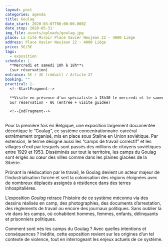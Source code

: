 ```yaml
---
layout: post
categories: agenda
title: Goulag
date_start: 2020-03-07T00:00:00.000Z
date_stop: 2020-05-31'
img_file: assets/uploads/goulag.jpg
place: La Cité Miroir Place Xavier Neujean 22 - 4000 Liège
address: Place Xavier Neujean 22 - 4000 Liège
price: 5€/3€
tags:
  - exposition
schedule: |-
  **Mercredi et samedi 10h à 18h**\
  (sur réservation)
entrance: 5€ / 3€ (réduit) / Article 27
booking: ""
practical: |-
  <!--StartFragment-->

  **Visite en présence d'un spécialiste à 15h30 le mercredi et le samedi**\
  Sur réservation - 8€ (entrée + visite guidée)

  <!--EndFragment-->
---
```

Pour la première fois en Belgique, une exposition largement documentée décortique le “Goulag”, ce système concentrationnaire-carcéral extrêmement organisé, mis en place sous Staline en Union soviétique. Par extension, le terme désigne aussi les “camps de travail correctif” et les villages d'exil par lesquels sont passés des millions de citoyens soviétiques entre 1929 et 1953. Disséminés sur tout le territoire, les camps du Goulag sont érigés au cœur des villes comme dans les plaines glacées de la Sibérie.

Prônant la rééducation par le travail, le Goulag devient un acteur majeur de l’industrialisation forcée et sert la colonisation des régions éloignées avec de nombreux déplacés assignés à résidence dans des terres inhospitalières.

L’exposition *Goulag* retrace l’histoire de ce système méconnu via des dessins réalisés en camp, des photographies, des documents d’arrestation, des règlements de travail ou encore des journaux politiques. Sans oublier la vie dans les camps, où cohabitent hommes, femmes, enfants, délinquants et prisonniers politiques.

Comment sont nés les camps du Goulag ? Avec quelles intentions et conséquences ? Inédite, cette exposition revient sur les origines d’un tel contexte de violence, tout en interrogeant les enjeux actuels de ce système.